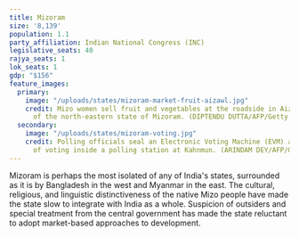 ```yaml
---
title: Mizoram
size: '8,139'
population: 1.1
party_affiliation: Indian National Congress (INC)
legislative_seats: 40
rajya_seats: 1
lok_seats: 1
gdp: "$156"
feature_images:
  primary:
    image: "/uploads/states/mizoram-market-fruit-aizawl.jpg"
    credit: Mizo women sell fruit and vegetables at the roadside in Aizawl, capital
      of the north-eastern state of Mizoram. (DIPTENDU DUTTA/AFP/Getty Images)
  secondary:
    image: "/uploads/states/mizoram-voting.jpg"
    credit: Polling officials seal an Electronic Voting Machine (EVM) at the close
      of voting inside a polling station at Kahnmun. (ARINDAM DEY/AFP/Getty Images)
---
```


Mizoram is perhaps the most isolated of any of India's states, surrounded as it is by Bangladesh in the west and Myanmar in the east. The cultural, religious, and linguistic distinctiveness of the native Mizo people have made the state slow to integrate with India as a whole. Suspicion of outsiders and special treatment from the central government has made the state reluctant to adopt market-based approaches to development.
